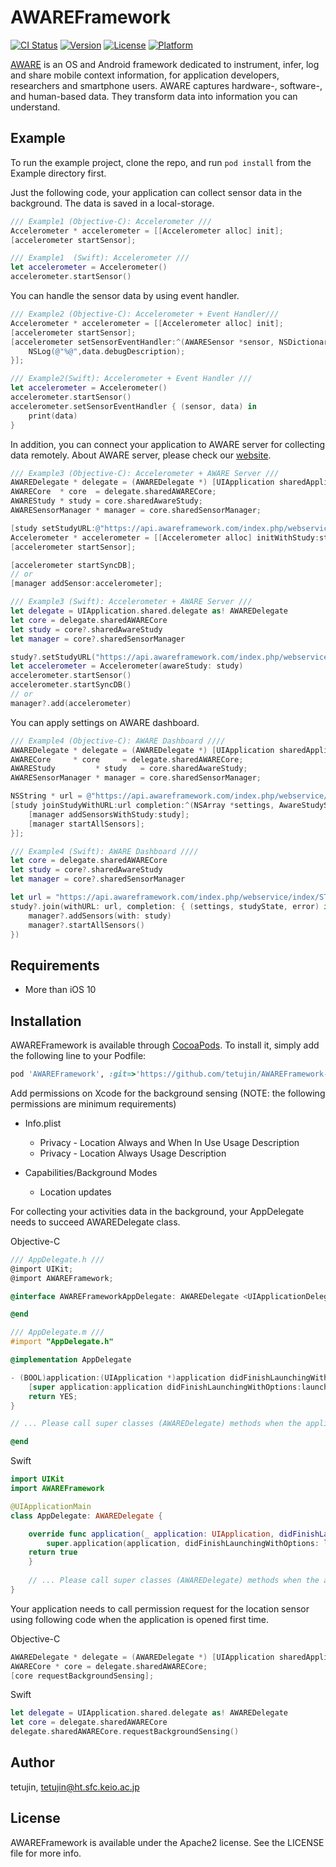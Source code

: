 # AWAREFramework

[![CI Status](http://img.shields.io/travis/tetujin/AWAREFramework.svg?style=flat)](https://travis-ci.org/tetujin/AWAREFramework)
[![Version](https://img.shields.io/cocoapods/v/AWAREFramework.svg?style=flat)](http://cocoapods.org/pods/AWAREFramework)
[![License](https://img.shields.io/cocoapods/l/AWAREFramework.svg?style=flat)](http://cocoapods.org/pods/AWAREFramework)
[![Platform](https://img.shields.io/cocoapods/p/AWAREFramework.svg?style=flat)](http://cocoapods.org/pods/AWAREFramework)

[AWARE](http://www.awareframework.com/) is an OS and Android framework dedicated to instrument, infer, log and share mobile context information, for application developers, researchers and smartphone users. AWARE captures hardware-, software-, and human-based data. They transform data into information you can understand.

## Example

To run the example project, clone the repo, and run `pod install` from the Example directory first.


Just the following code, your application can collect sensor data in the background. The data is saved in a local-storage.
```objective-c
/// Example1 (Objective-C): Accelerometer ///
Accelerometer * accelerometer = [[Accelerometer alloc] init];
[accelerometer startSensor];
```
```swift
/// Example1  (Swift): Accelerometer ///
let accelerometer = Accelerometer()
accelerometer.startSensor()
```

You can handle the sensor data by using event handler.
```objective-c
/// Example2 (Objective-C): Accelerometer + Event Handler///
Accelerometer * accelerometer = [[Accelerometer alloc] init];
[accelerometer startSensor];
[accelerometer setSensorEventHandler:^(AWARESensor *sensor, NSDictionary *data) {
    NSLog(@"%@",data.debugDescription);
}];
```
```swift
/// Example2(Swift): Accelerometer + Event Handler ///
let accelerometer = Accelerometer()
accelerometer.startSensor()
accelerometer.setSensorEventHandler { (sensor, data) in
    print(data)
}
```

In addition, you can connect your application to AWARE server for collecting data remotely. About AWARE server, please check our [website](http://www.awareframework.com/).
```objective-c
/// Example3 (Objective-C): Accelerometer + AWARE Server ///
AWAREDelegate * delegate = (AWAREDelegate *) [UIApplication sharedApplication].delegate;
AWARECore  * core  = delegate.sharedAWARECore;
AWAREStudy * study = core.sharedAwareStudy;
AWARESensorManager * manager = core.sharedSensorManager;

[study setStudyURL:@"https://api.awareframework.com/index.php/webservice/index/STUDY_ID/PASS"];
Accelerometer * accelerometer = [[Accelerometer alloc] initWithStudy:study];
[accelerometer startSensor];

[accelerometer startSyncDB]; 
// or
[manager addSensor:accelerometer];
```
```swift
/// Example3 (Swift): Accelerometer + AWARE Server ///
let delegate = UIApplication.shared.delegate as! AWAREDelegate
let core = delegate.sharedAWARECore
let study = core?.sharedAwareStudy
let manager = core?.sharedSensorManager

study?.setStudyURL("https://api.awareframework.com/index.php/webservice/index/STUDY_ID/PASS")
let accelerometer = Accelerometer(awareStudy: study)
accelerometer.startSensor()
accelerometer.startSyncDB()
// or
manager?.add(accelerometer)
```


You can apply settings on AWARE dashboard.

```objective-c
/// Example4 (Objective-C): AWARE Dashboard ////
AWAREDelegate * delegate = (AWAREDelegate *) [UIApplication sharedApplication].delegate;
AWARECore     * core     = delegate.sharedAWARECore;
AWAREStudy         * study   = core.sharedAwareStudy;
AWARESensorManager * manager = core.sharedSensorManager;

NSString * url = @"https://api.awareframework.com/index.php/webservice/index/STUDY_ID/PASS";
[study joinStudyWithURL:url completion:^(NSArray *settings, AwareStudyState state, NSError * _Nullable error) {
    [manager addSensorsWithStudy:study];
    [manager startAllSensors];
}];

```
```swift
/// Example4 (Swift): AWARE Dashboard ////
let core = delegate.sharedAWARECore
let study = core?.sharedAwareStudy
let manager = core?.sharedSensorManager

let url = "https://api.awareframework.com/index.php/webservice/index/STUDY_ID/PASS"
study?.join(withURL: url, completion: { (settings, studyState, error) in
    manager?.addSensors(with: study)
    manager?.startAllSensors()
})
```


## Requirements
* More than iOS 10

## Installation

AWAREFramework is available through [CocoaPods](http://cocoapods.org). To install it, simply add the following line to your Podfile:

```ruby
pod 'AWAREFramework', :git=>'https://github.com/tetujin/AWAREFramework-iOS.git'
```

Add permissions on Xcode for the background sensing (NOTE: the following permissions are minimum requirements)

* Info.plist
    * Privacy - Location Always and When In Use Usage Description
    * Privacy - Location Always Usage Description

* Capabilities/Background Modes
    * Location updates


For collecting your activities data in the background, your AppDelegate needs to succeed AWAREDelegate class.

Objective-C
```objective-c
/// AppDelegate.h ///
@import UIKit;
@import AWAREFramework;

@interface AWAREFrameworkAppDelegate: AWAREDelegate <UIApplicationDelegate>

@end
```
```objective-c
/// AppDelegate.m ///
#import "AppDelegate.h"

@implementation AppDelegate

- (BOOL)application:(UIApplication *)application didFinishLaunchingWithOptions:(NSDictionary *)launchOptions {
    [super application:application didFinishLaunchingWithOptions:launchOptions];
    return YES;
}

// ... Please call super classes (AWAREDelegate) methods when the application uses other methods on AppDelegate.

@end
```

Swift
```swift
import UIKit
import AWAREFramework

@UIApplicationMain
class AppDelegate: AWAREDelegate {

    override func application(_ application: UIApplication, didFinishLaunchingWithOptions launchOptions: [UIApplicationLaunchOptionsKey: Any]?) -> Bool {
        super.application(application, didFinishLaunchingWithOptions: launchOptions)
    return true
    }
    
    // ... Please call super classes (AWAREDelegate) methods when the application uses other methods on AppDelegate.
}
```

Your application needs to call permission request for the location sensor using following code when the application is opened first time. 

Objective-C
```objective-c
AWAREDelegate * delegate = (AWAREDelegate *) [UIApplication sharedApplication].delegate;
AWARECore * core = delegate.sharedAWARECore;
[core requestBackgroundSensing];
```
    
Swift    
```swift
let delegate = UIApplication.shared.delegate as! AWAREDelegate
let core = delegate.sharedAWARECore
delegate.sharedAWARECore.requestBackgroundSensing()
```


## Author

tetujin, tetujin@ht.sfc.keio.ac.jp

## License

AWAREFramework is available under the Apache2 license. See the LICENSE file for more info.
